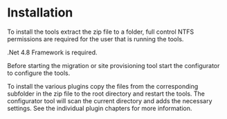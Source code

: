 # Installation

To install the tools extract the zip file to a folder, full control NTFS permissions are required for the user that is running the tools.

.Net 4.8 Framework is required.

Before starting the migration or site provisioning tool start the configurator to configure the tools.

To install the various plugins copy the files from the corresponding subfolder in the zip file to the root directory and restart the tools. The configurator tool will scan the current directory and adds the necessary settings. See the individual plugin chapters for more information.
